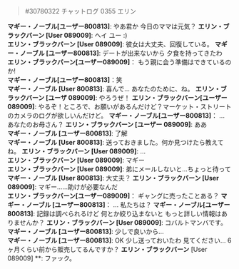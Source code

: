> #30780322 チャットログ 0355 エリン  
  
**マギー・ノーブル[ユーザー800813]**: やあ君か 今日のママは元気？ 
**エリン・ブラックバーン [User 089009]**: ヘイ ユー :)  
**エリン・ブラックバーン [User 089009]**: 彼女は大丈夫、回復している。 
**マギー・ノーブル [ユーザー800813]**: デートが出来ないから 夕食を持ってきたわ  
**エリン・ブラックバーン[ユーザー089009]**： もう親に会う準備はできているのか!  
**マギー・ノーブル[ユーザー800813]**：笑  
**マギー・ノーブル [User 800813]**: 喜んで... あなたのために、ね。 
**エリン・ブラックバーン [ユーザ 089009]**: やろうぜ！ 
**エリン・ブラックバーン[ユーザー089009]**: やるぞ！ところで、お願いがあるんだけど？マーケット・ストリートのカメラのログが欲しいんだけど。 
**マギー・ノーブル[ユーザー800813]**： ... あなたのお母さん？ 
**エリン・ブラックバーン [ユーザー 089009]**: ああ  
**マギー・ノーブル [ユーザー800813]**: 了解  
**マギー・ノーブル [User 800813]**: 送っておきました。何か見つけたら教えてね。 
**エリン・ブラックバーン [User 089009]**: ...  
**エリン・ブラックバーン [User 089009]**: マギー  
**エリン・ブラックバーン [User 089009]**: 弟にメールしないと...ちょっと待って  
**マギー・ノーブル [User 800813]**: 大丈夫？ 
**エリン・ブラックバーン [User 089009]**: マギー......助けが必要なんだ  
**エリン・ブラックバーン[ユーザー089009]**： ギャングに売ったことある？ 
**マギー・ノーブル [ユーザー800813]**： ... 私たちは？ 
**マギー・ノーブル[ユーザー800813]**: 記録は調べられるけど 何とか絞り込まないと もっと詳しい情報はありませんか？ 
**エリン・ブラックバーン [User 089009]**: コバルトマンバです。 
**マギー・ノーブル [ユーザー800813]**: 少しで良いから...  
**マギー・ノーブル [ユーザー800813]**: OK 少し送っておいたわ 見てください... 6ヶ月くらい前から販売してるんですか？ 
**エリン・ブラックバーン** [User 089009] **: ファック。 
 
